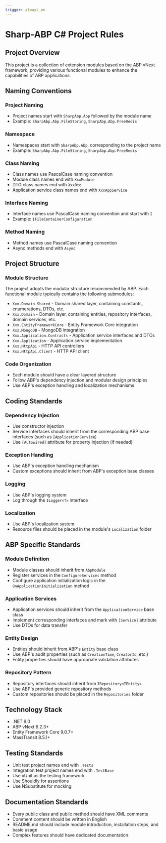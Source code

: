 ```yaml
---
trigger: always_on
---
```


# Sharp-ABP C# Project Rules

## Project Overview

This project is a collection of extension modules based on the ABP vNext framework, providing various functional modules to enhance the capabilities of ABP applications.

## Naming Conventions

### Project Naming
- Project names start with `SharpAbp.Abp` followed by the module name
- Example: `SharpAbp.Abp.FileStoring`, `SharpAbp.Abp.FreeRedis`

### Namespace
- Namespaces start with `SharpAbp.Abp`, corresponding to the project name
- Example: `SharpAbp.Abp.FileStoring`, `SharpAbp.Abp.FreeRedis`

### Class Naming
- Class names use PascalCase naming convention
- Module class names end with `XxxModule`
- DTO class names end with `XxxDto`
- Application service class names end with `XxxAppService`

### Interface Naming
- Interface names use PascalCase naming convention and start with `I`
- Example: `IFileContainerConfiguration`

### Method Naming
- Method names use PascalCase naming convention
- Async methods end with `Async`

## Project Structure

### Module Structure
The project adopts the modular structure recommended by ABP. Each functional module typically contains the following submodules:

- `Xxx.Domain.Shared` - Domain shared layer, containing constants, enumerations, DTOs, etc.
- `Xxx.Domain` - Domain layer, containing entities, repository interfaces, domain services, etc.
- `Xxx.EntityFrameworkCore` - Entity Framework Core integration
- `Xxx.MongoDB` - MongoDB integration
- `Xxx.Application.Contracts` - Application service interfaces and DTOs
- `Xxx.Application` - Application service implementation
- `Xxx.HttpApi` - HTTP API controllers
- `Xxx.HttpApi.Client` - HTTP API client

### Code Organization
- Each module should have a clear layered structure
- Follow ABP's dependency injection and modular design principles
- Use ABP's exception handling and localization mechanisms

## Coding Standards

### Dependency Injection
- Use constructor injection
- Service interfaces should inherit from the corresponding ABP base interfaces (such as `IApplicationService`)
- Use `[Autowired]` attribute for property injection (if needed)

### Exception Handling
- Use ABP's exception handling mechanism
- Custom exceptions should inherit from ABP's exception base classes

### Logging
- Use ABP's logging system
- Log through the `ILogger<T>` interface

### Localization
- Use ABP's localization system
- Resource files should be placed in the module's `Localization` folder

## ABP Specific Standards

### Module Definition
- Module classes should inherit from `AbpModule`
- Register services in the `ConfigureServices` method
- Configure application initialization logic in the `OnApplicationInitialization` method

### Application Services
- Application services should inherit from the `ApplicationService` base class
- Implement corresponding interfaces and mark with `[Service]` attribute
- Use DTOs for data transfer

### Entity Design
- Entities should inherit from ABP's `Entity` base class
- Use ABP's audit properties (such as `CreationTime`, `CreatorId`, etc.)
- Entity properties should have appropriate validation attributes

### Repository Pattern
- Repository interfaces should inherit from `IRepository<TEntity>`
- Use ABP's provided generic repository methods
- Custom repositories should be placed in the `Repositories` folder

## Technology Stack

- .NET 9.0
- ABP vNext 9.2.3+
- Entity Framework Core 9.0.7+
- MassTransit 8.5.1+

## Testing Standards

- Unit test project names end with `.Tests`
- Integration test project names end with `.TestBase`
- Use xUnit as the testing framework
- Use Shouldly for assertions
- Use NSubstitute for mocking

## Documentation Standards

- Every public class and public method should have XML comments
- Comment content should be written in English
- README.md should include module introduction, installation steps, and basic usage
- Complex features should have dedicated documentation